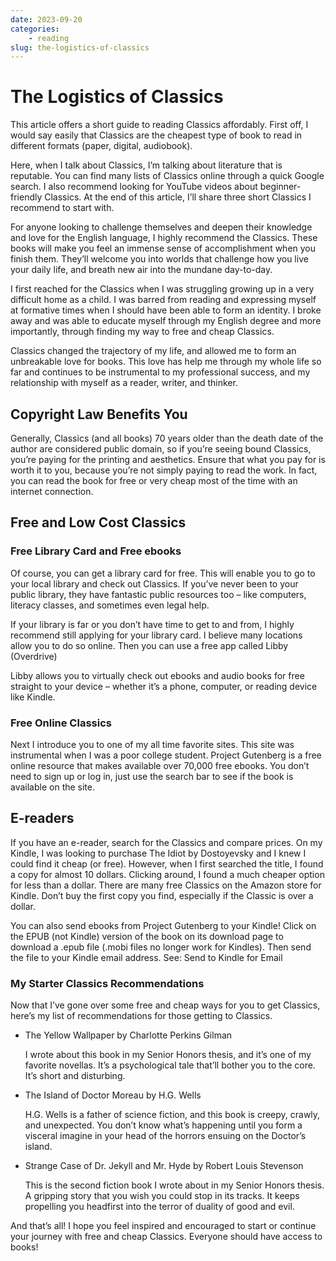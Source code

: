 ```yaml
---
date: 2023-09-20
categories: 
    - reading
slug: the-logistics-of-classics
---
```


# The Logistics of Classics

This article offers a short guide to reading Classics affordably. First off, I would say easily that Classics are the cheapest type of book to read in different formats (paper, digital, audiobook).

Here, when I talk about Classics, I’m talking about literature that is reputable. You can find many lists of Classics online through a quick Google search. I also recommend looking for YouTube videos about beginner-friendly Classics. At the end of this article, I’ll share three short Classics I recommend to start with.

<!-- more -->

For anyone looking to challenge themselves and deepen their knowledge and love for the English language, I highly recommend the Classics. These books will make you feel an immense sense of accomplishment when you finish them. They’ll welcome you into worlds that challenge how you live your daily life, and breath new air into the mundane day-to-day.

I first reached for the Classics when I was struggling growing up in a very difficult home as a child. I was barred from reading and expressing myself at formative times when I should have been able to form an identity. I broke away and was able to educate myself through my English degree and more importantly, through finding my way to free and cheap Classics.

Classics changed the trajectory of my life, and allowed me to form an unbreakable love for books. This love has help me through my whole life so far and continues to be instrumental to my professional success, and my relationship with myself as a reader, writer, and thinker.

## Copyright Law Benefits You

Generally, Classics (and all books) 70 years older than the death date of the author are considered public domain, so if you’re seeing bound Classics, you’re paying for the printing and aesthetics. Ensure that what you pay for is worth it to you, because you’re not simply paying to read the work. In fact, you can read the book for free or very cheap most of the time with an internet connection.

## Free and Low Cost Classics

### Free Library Card and Free ebooks

Of course, you can get a library card for free. This will enable you to go to your local library and check out Classics. If you’ve never been to your public library, they have fantastic public resources too – like computers, literacy classes, and sometimes even legal help.

If your library is far or you don’t have time to get to and from, I highly recommend still applying for your library card. I believe many locations allow you to do so online. Then you can use a free app called Libby (Overdrive)

Libby allows you to virtually check out ebooks and audio books for free straight to your device – whether it’s a phone, computer, or reading device like Kindle.

### Free Online Classics

Next I introduce you to one of my all time favorite sites. This site was instrumental when I was a poor college student. Project Gutenberg is a free online resource that makes available over 70,000 free ebooks. You don’t need to sign up or log in, just use the search bar to see if the book is available on the site.

## E-readers

If you have an e-reader, search for the Classics and compare prices. On my Kindle, I was looking to purchase The Idiot by Dostoyevsky and I knew I could find it cheap (or free). However, when I first searched the title, I found a copy for almost 10 dollars. Clicking around, I found a much cheaper option for less than a dollar. There are many free Classics on the Amazon store for Kindle. Don’t buy the first copy you find, especially if the Classic is over a dollar.

You can also send ebooks from Project Gutenberg to your Kindle! Click on the EPUB (not Kindle) version of the book on its download page to download a .epub file (.mobi files no longer work for Kindles). Then send the file to your Kindle email address. See: Send to Kindle for Email

### My Starter Classics Recommendations

Now that I’ve gone over some free and cheap ways for you to get Classics, here’s my list of recommendations for those getting to Classics.

* The Yellow Wallpaper by Charlotte Perkins Gilman

    I wrote about this book in my Senior Honors thesis, and it’s one of my favorite novellas. It’s a psychological tale that’ll bother you to the core. It’s short and disturbing.

* The Island of Doctor Moreau by H.G. Wells

    H.G. Wells is a father of science fiction, and this book is creepy, crawly, and unexpected. You don’t know what’s happening until you form a visceral imagine in your head of the horrors ensuing on the Doctor’s island.

* Strange Case of Dr. Jekyll and Mr. Hyde by Robert Louis Stevenson

    This is the second fiction book I wrote about in my Senior Honors thesis. A gripping story that you wish you could stop in its tracks. It keeps propelling you headfirst into the terror of duality of good and evil.

And that’s all! I hope you feel inspired and encouraged to start or continue your journey with free and cheap Classics. Everyone should have access to books!


